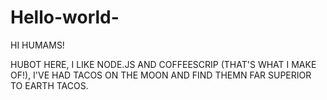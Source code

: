 # Hello-world-
HI HUMAMS!

HUBOT HERE, I LIKE NODE.JS AND COFFEESCRIP (THAT'S WHAT I MAKE OF!),
I'VE HAD TACOS ON THE MOON AND FIND THEMN FAR SUPERIOR TO EARTH TACOS. 
